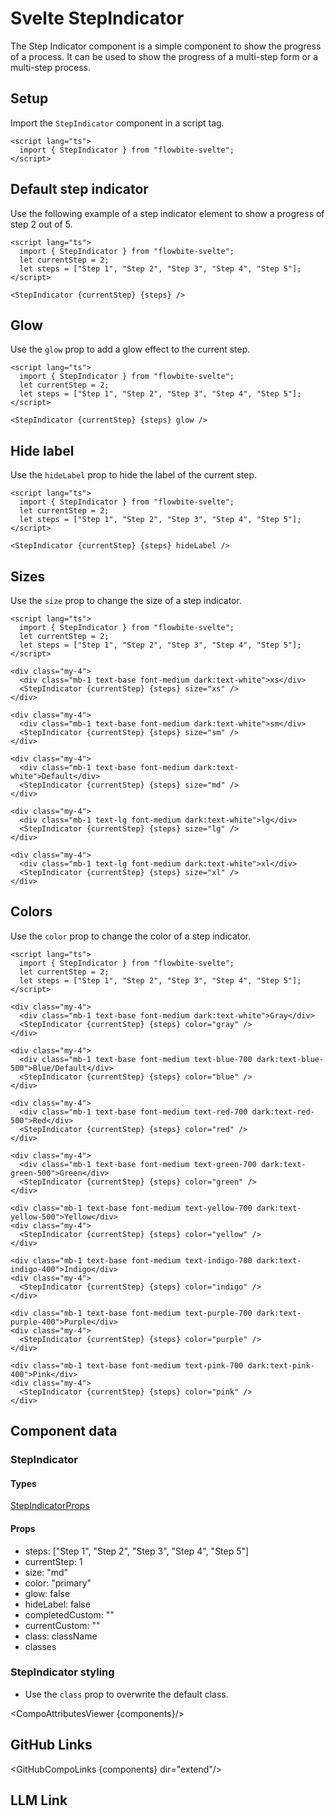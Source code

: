 # Svelte StepIndicator


The Step Indicator component is a simple component to show the progress of a process. It can be used to show the progress of a multi-step form or a multi-step process.

## Setup

Import the `StepIndicator` component in a script tag.

```svelte
<script lang="ts">
  import { StepIndicator } from "flowbite-svelte";
</script>
```

## Default step indicator

Use the following example of a step indicator element to show a progress of step 2 out of 5.

```svelte
<script lang="ts">
  import { StepIndicator } from "flowbite-svelte";
  let currentStep = 2;
  let steps = ["Step 1", "Step 2", "Step 3", "Step 4", "Step 5"];
</script>

<StepIndicator {currentStep} {steps} />
```

## Glow

Use the `glow` prop to add a glow effect to the current step.

```svelte
<script lang="ts">
  import { StepIndicator } from "flowbite-svelte";
  let currentStep = 2;
  let steps = ["Step 1", "Step 2", "Step 3", "Step 4", "Step 5"];
</script>

<StepIndicator {currentStep} {steps} glow />
```

## Hide label

Use the `hideLabel` prop to hide the label of the current step.

```svelte
<script lang="ts">
  import { StepIndicator } from "flowbite-svelte";
  let currentStep = 2;
  let steps = ["Step 1", "Step 2", "Step 3", "Step 4", "Step 5"];
</script>

<StepIndicator {currentStep} {steps} hideLabel />
```

## Sizes

Use the `size` prop to change the size of a step indicator.

```svelte
<script lang="ts">
  import { StepIndicator } from "flowbite-svelte";
  let currentStep = 2;
  let steps = ["Step 1", "Step 2", "Step 3", "Step 4", "Step 5"];
</script>

<div class="my-4">
  <div class="mb-1 text-base font-medium dark:text-white">xs</div>
  <StepIndicator {currentStep} {steps} size="xs" />
</div>

<div class="my-4">
  <div class="mb-1 text-base font-medium dark:text-white">sm</div>
  <StepIndicator {currentStep} {steps} size="sm" />
</div>

<div class="my-4">
  <div class="mb-1 text-base font-medium dark:text-white">Default</div>
  <StepIndicator {currentStep} {steps} size="md" />
</div>

<div class="my-4">
  <div class="mb-1 text-lg font-medium dark:text-white">lg</div>
  <StepIndicator {currentStep} {steps} size="lg" />
</div>

<div class="my-4">
  <div class="mb-1 text-lg font-medium dark:text-white">xl</div>
  <StepIndicator {currentStep} {steps} size="xl" />
</div>
```

## Colors

Use the `color` prop to change the color of a step indicator.

```svelte
<script lang="ts">
  import { StepIndicator } from "flowbite-svelte";
  let currentStep = 2;
  let steps = ["Step 1", "Step 2", "Step 3", "Step 4", "Step 5"];
</script>

<div class="my-4">
  <div class="mb-1 text-base font-medium dark:text-white">Gray</div>
  <StepIndicator {currentStep} {steps} color="gray" />
</div>

<div class="my-4">
  <div class="mb-1 text-base font-medium text-blue-700 dark:text-blue-500">Blue/Default</div>
  <StepIndicator {currentStep} {steps} color="blue" />
</div>

<div class="my-4">
  <div class="mb-1 text-base font-medium text-red-700 dark:text-red-500">Red</div>
  <StepIndicator {currentStep} {steps} color="red" />
</div>

<div class="my-4">
  <div class="mb-1 text-base font-medium text-green-700 dark:text-green-500">Green</div>
  <StepIndicator {currentStep} {steps} color="green" />
</div>

<div class="mb-1 text-base font-medium text-yellow-700 dark:text-yellow-500">Yellow</div>
<div class="my-4">
  <StepIndicator {currentStep} {steps} color="yellow" />
</div>

<div class="mb-1 text-base font-medium text-indigo-700 dark:text-indigo-400">Indigo</div>
<div class="my-4">
  <StepIndicator {currentStep} {steps} color="indigo" />
</div>

<div class="mb-1 text-base font-medium text-purple-700 dark:text-purple-400">Purple</div>
<div class="my-4">
  <StepIndicator {currentStep} {steps} color="purple" />
</div>

<div class="mb-1 text-base font-medium text-pink-700 dark:text-pink-400">Pink</div>
<div class="my-4">
  <StepIndicator {currentStep} {steps} color="pink" />
</div>
```

## Component data

### StepIndicator

#### Types

[StepIndicatorProps](https://github.com/themesberg/flowbite-svelte/blob/main/src/lib/types.ts#L1530)

#### Props

- steps: ["Step 1", "Step 2", "Step 3", "Step 4", "Step 5"]
- currentStep: 1
- size: "md"
- color: "primary"
- glow: false
- hideLabel: false
- completedCustom: ""
- currentCustom: ""
- class: className
- classes


### StepIndicator styling

- Use the `class` prop to overwrite the default class.

<CompoAttributesViewer {components}/>

## GitHub Links

<GitHubCompoLinks {components} dir="extend"/>

## LLM Link

<LlmLink />